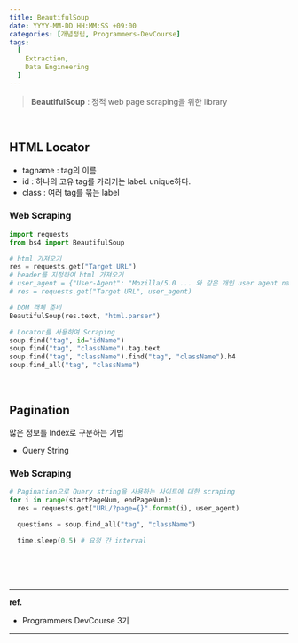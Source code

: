 ```yaml
---
title: BeautifulSoup
date: YYYY-MM-DD HH:MM:SS +09:00
categories: [개념정립, Programmers-DevCourse]
tags:
  [
    Extraction,
    Data Engineering
  ]
---
```


> **BeautifulSoup** : 정적 web page scraping을 위한 library

<br/>

## HTML Locator

- tagname : tag의 이름
- id : 하나의 고유 tag를 가리키는 label. unique하다.
- class : 여러 tag를 묶는 label

### Web Scraping

```python
import requests
from bs4 import BeautifulSoup

# html 가져오기
res = requests.get("Target URL")
# header를 지정하여 html 가져오기
# user_agent = {"User-Agent": "Mozilla/5.0 ... 와 같은 개인 user agent name"}
# res = requests.get("Target URL", user_agent)

# DOM 객체 준비
BeautifulSoup(res.text, "html.parser")

# Locator를 사용하여 Scraping
soup.find("tag", id="idName")
soup.find("tag", "className").tag.text
soup.find("tag", "className").find("tag", "className").h4
soup.find_all("tag", "className")
```

<br/>

## Pagination

많은 정보를 Index로 구분하는 기법
- Query String

### Web Scraping

```python
# Pagination으로 Query string을 사용하는 사이트에 대한 scraping
for i in range(startPageNum, endPageNum):
  res = requests.get("URL/?page={}".format(i), user_agent)

  questions = soup.find_all("tag", "className")

  time.sleep(0.5) # 요청 간 interval
```


<br/>
<br/>
<br/>

<hr/>

**ref.**<br/>
- Programmers DevCourse 3기

<hr/>